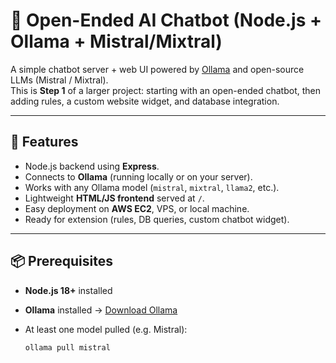﻿# 🤖 Open-Ended AI Chatbot (Node.js + Ollama + Mistral/Mixtral)

A simple chatbot server + web UI powered by [Ollama](https://ollama.ai/) and open-source LLMs (Mistral / Mixtral).  
This is **Step 1** of a larger project: starting with an open-ended chatbot, then adding rules, a custom website widget, and database integration.

---

## 🚀 Features
- Node.js backend using **Express**.
- Connects to **Ollama** (running locally or on your server).
- Works with any Ollama model (`mistral`, `mixtral`, `llama2`, etc.).
- Lightweight **HTML/JS frontend** served at `/`.
- Easy deployment on **AWS EC2**, VPS, or local machine.
- Ready for extension (rules, DB queries, custom chatbot widget).

---

## 📦 Prerequisites
- **Node.js 18+** installed
- **Ollama** installed → [Download Ollama](https://ollama.ai)
- At least one model pulled (e.g. Mistral):

  ```bash
  ollama pull mistral


